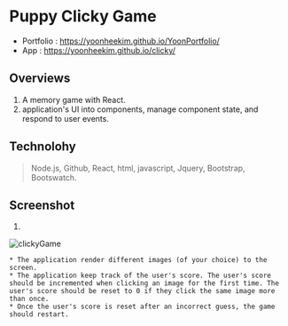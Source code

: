 # Puppy Clicky Game
* Portfolio : https://yoonheekim.github.io/YoonPortfolio/
* App : https://yoonheekim.github.io/clicky/

## Overviews
1. A memory game with React. 
2. application's UI into components, manage component state, and respond to user events.

## Technolohy
> Node.js, Github, React, html, javascript, Jquery, Bootstrap, Bootswatch.

## Screenshot
1. 
![clickyGame](https://user-images.githubusercontent.com/44251380/55447394-92060e00-5591-11e9-8ef2-d33d78f09444.jpg)

    * The application render different images (of your choice) to the screen. 
    * The application keep track of the user's score. The user's score should be incremented when clicking an image for the first time. The user's score should be reset to 0 if they click the same image more than once.
    * Once the user's score is reset after an incorrect guess, the game should restart.
